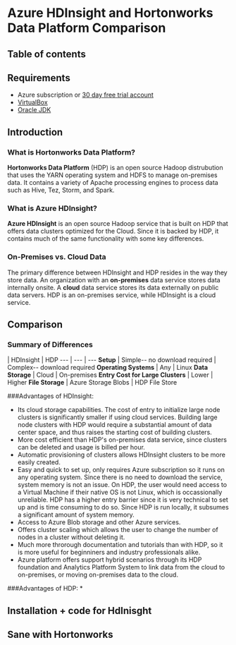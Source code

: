 # Azure HDInsight and Hortonworks Data Platform Comparison
<Add description>

## Table of contents

## Requirements
  * Azure subscription or [30 day free trial account](https://azure.microsoft.com/en-us/free/)
  * [VirtualBox](https://www.virtualbox.org/wiki/Downloads)
  * [Oracle JDK](http://www.oracle.com/technetwork/java/javase/downloads/index-jsp-138363.html)

## Introduction
### What is Hortonworks Data Platform?
**Hortonworks Data Platform** (HDP) is an open source Hadoop distrubution that uses the YARN operating system and HDFS to manage on-premises data. It contains a variety of Apache processing engines to process data such as Hive, Tez, Storm, and Spark. 


### What is Azure HDInsight?
**Azure HDInsight** is an open source Hadoop service that is built on HDP that offers data clusters optimized for the Cloud. Since it is backed by HDP, it contains much of the same functionality with some key differences. 

### On-Premises vs. Cloud Data
The primary difference between HDInsight and HDP resides in the way they store data. An organization with an **on-premises** data service stores data internally onsite. A **cloud** data service stores its data externally on public data servers. HDP is an on-premises service, while HDInsight is a cloud service.

## Comparison
### Summary of Differences
 | HDInsight | HDP
--- | --- | ---
**Setup** | Simple-- no download required | Complex-- download required
**Operating Systems** | Any | Linux
**Data Storage** | Cloud | On-premises
**Entry Cost for Large Clusters** | Lower | Higher
**File Storage** | Azure Storage Blobs | HDP File Store

###Advantages of HDInsight:
* Its cloud storage capabilities. The cost of entry to initialize large node clusters is significantly smaller if using cloud services. Building large node clusters with HDP would require a substantial amount of data center space, and thus raises the starting cost of building clusters. 
* More cost efficient than HDP's on-premises data service, since clusters can be deleted and usage is billed per hour.
* Automatic provisioning of clusters allows HDInsight clusters to be more easily created.
* Easy and quick to set up, only requires Azure subscription so it runs on any operating system. Since there is no need to download the service, system memory is not an issue. On HDP, the user would need access to a Virtual Machine if their native OS is not Linux, which is occassionally unreliable. HDP has a higher entry barrier since it is very technical to set up and is time consuming to do so. Since HDP is run locally, it subsumes a significant amount of system memory. 
* Access to Azure Blob storage and other Azure services.
* Offers cluster scaling which allows the user to change the number of nodes in a cluster without deleting it.
* Much more throrough documentation and tutorials than with HDP, so it is more useful for beginniners and industry professionals alike.
* Azure platform offers support hybrid scenarios through its HDP foundation and Analytics Platform System to link data from the cloud to on-premises, or moving on-premises data to the cloud. 

###Advantages of HDP:
* 




## Installation + code for HdInisght

## Sane with Hortonworks


